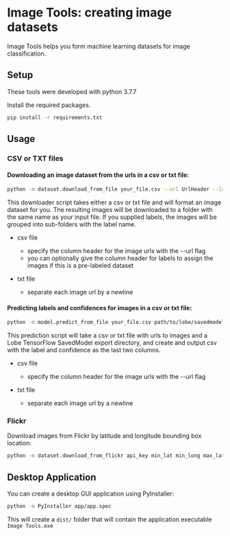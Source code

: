 # Image Tools: creating image datasets
Image Tools helps you form machine learning datasets for image classification.

## Setup
These tools were developed with python 3.7.7

Install the required packages.
```bash
pip install -r requirements.txt
```

## Usage
### CSV or TXT files
#### Downloading an image dataset from the urls in a csv or txt file:
```bash
python -m dataset.download_from_file your_file.csv --url UrlHeader --label LabelHeader
```
This downloader script takes either a csv or txt file and will format an image dataset for you. The resulting images 
will be downloaded to a folder with the same name as your input file. If you supplied labels, the images will be 
grouped into sub-folders with the label name.

* csv file
  * specify the column header for the image urls with the --url flag
  * you can optionally give the column header for labels to assign the images if this is a pre-labeled dataset
  
* txt file
  * separate each image url by a newline

#### Predicting labels and confidences for images in a csv or txt file:
```bash
python -m model.predict_from_file your_file.csv path/to/lobe/savedmodel --url UrlHeader
```
This prediction script will take a csv or txt file with urls to images and a Lobe TensorFlow SavedModel export directory, 
and create and output csv with the label and confidence as the last two columns.

* csv file
  * specify the column header for the image urls with the --url flag
  
* txt file
  * separate each image url by a newline
  
  
### Flickr
Download images from Flickr by latitude and longitude bounding box location.
```bash
python -m dataset.download_from_flickr api_key min_lat min_long max_lat max_long dest_folder
```
  
  
## Desktop Application
You can create a desktop GUI application using PyInstaller:

```bash
python -m PyInstaller app/app.spec
```

This will create a `dist/` folder that will contain the application executable `Image Tools.exe`
